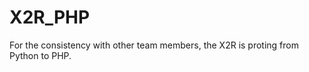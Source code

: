 X2R_PHP
=======

For the consistency with other team members, the X2R is proting from Python to PHP. 
